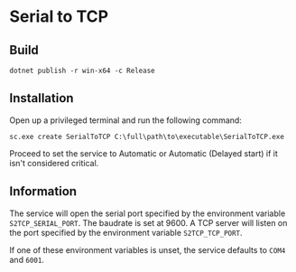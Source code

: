 ﻿# Serial to TCP

## Build

```
dotnet publish -r win-x64 -c Release
```

## Installation

Open up a privileged terminal and run the following command:

```
sc.exe create SerialToTCP C:\full\path\to\executable\SerialToTCP.exe
```

Proceed to set the service to Automatic or Automatic (Delayed start) if it isn't considered critical.

## Information

The service will open the serial port specified by the environment variable `S2TCP_SERIAL_PORT`. The baudrate is set at 9600.
A TCP server will listen on the port specified by the environment variable `S2TCP_TCP_PORT`.

If one of these environment variables is unset, the service defaults to `COM4` and `6001`.